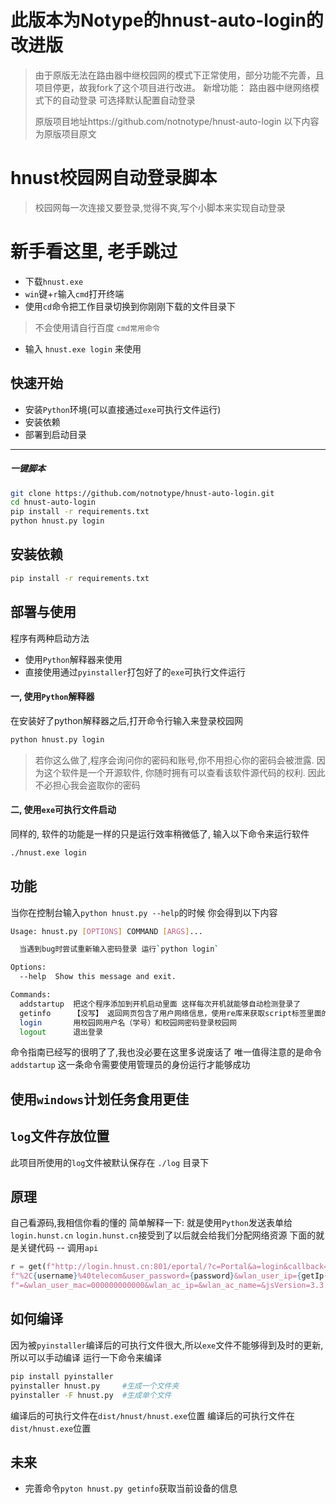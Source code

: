 # 此版本为Notype的hnust-auto-login的改进版
>由于原版无法在路由器中继校园网的模式下正常使用，部分功能不完善，且项目停更，故我fork了这个项目进行改进。
>新增功能：
>路由器中继网络模式下的自动登录
>可选择默认配置自动登录
>
>
>原版项目地址https://github.com/notnotype/hnust-auto-login
>以下内容为原版项目原文

# hnust校园网自动登录脚本
> 校园网每一次连接又要登录,觉得不爽,写个小脚本来实现自动登录

# 新手看这里, 老手跳过
- 下载`hnust.exe`
- `win`键+`r`输入`cmd`打开终端
- 使用`cd`命令把工作目录切换到你刚刚下载的文件目录下
> 不会使用请自行百度 `cmd常用命令`
- 输入 `hnust.exe login` 来使用


## 快速开始
- 安装`Python`环境(可以直接通过`exe`可执行文件运行)
- 安装依赖
- 部署到启动目录   
------
##### 一键脚本
```bash
git clone https://github.com/notnotype/hnust-auto-login.git
cd hnust-auto-login
pip install -r requirements.txt
python hnust.py login
```

## 安装依赖
```bash
pip install -r requirements.txt
```
## 部署与使用
程序有两种启动方法
* 使用```Python```解释器来使用
* 直接使用通过```pyinstaller```打包好了的```exe```可执行文件运行

#### 一, 使用`Python`解释器
在安装好了python解释器之后,打开命令行输入来登录校园网

```bash
python hnust.py login
```
> 若你这么做了,程序会询问你的密码和账号,你不用担心你的密码会被泄露.
> 因为这个软件是一个开源软件, 你随时拥有可以查看该软件源代码的权利.
> 因此不必担心我会盗取你的密码

#### 二, 使用`exe`可执行文件启动
同样的, 软件的功能是一样的只是运行效率稍微低了,
输入以下命令来运行软件

```bash
./hnust.exe login
```

## 功能
当你在控制台输入```python hnust.py --help```的时候
你会得到以下内容

```bash
Usage: hnust.py [OPTIONS] COMMAND [ARGS]...

  当遇到bug时尝试重新输入密码登录 运行`python login`

Options:
  --help  Show this message and exit.

Commands:
  addstartup  把这个程序添加到开机启动里面 这样每次开机就能够自动检测登录了
  getinfo     【没写】 返回网页包含了用户网络信息，使用re库来获取script标签里面的变量
  login       用校园网用户名（学号）和校园网密码登录校园网
  logout      退出登录
```
命令指南已经写的很明了了,我也没必要在这里多说废话了
唯一值得注意的是命令```addstartup```
这一条命令需要使用管理员的身份运行才能够成功

## 使用`windows`计划任务食用更佳

## `log`文件存放位置
此项目所使用的`log`文件被默认保存在 `./log` 目录下

## 原理
自己看源码,我相信你看的懂的
简单解释一下:
就是使用`Python`发送表单给`login.hunst.cn`
`login.hunst.cn`接受到了以后就会给我们分配网络资源
下面的就是关键代码 -- 调用`api`

```python
r = get(f"http://login.hnust.cn:801/eportal/?c=Portal&a=login&callback=dr1004&login_method=1&user_account=%2C0" +
f"%2C{username}%40telecom&user_password={password}&wlan_user_ip={getIp()}&wlan_user_ipv6" +
f"=&wlan_user_mac=000000000000&wlan_ac_ip=&wlan_ac_name=&jsVersion=3.3.3&v={random.randint(1000, 9999)}",timeout=5)
```
## 如何编译
因为被`pyinstaller`编译后的可执行文件很大,所以`exe`文件不能够得到及时的更新,所以可以手动编译
运行一下命令来编译
```bash
pip install pyinstaller
pyinstaller hnust.py     #生成一个文件夹
pyinstaller -F hnust.py  #生成单个文件 
```
编译后的可执行文件在`dist/hnust/hnust.exe`位置
编译后的可执行文件在`dist/hnust.exe`位置

## 未来
* 完善命令`pyton hnust.py getinfo`获取当前设备的信息
